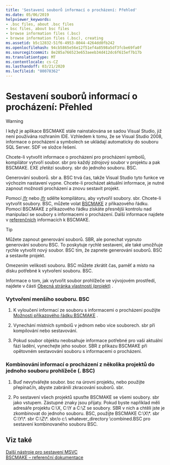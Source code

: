 ```yaml
---
title: 'Sestavení souborů informací o procházení: Přehled'
ms.date: 05/06/2019
helpviewer_keywords:
- .bsc files, about .bsc files
- bsc files, about bsc files
- browse information files (.bsc)
- browse information files (.bsc), creating
ms.assetid: b5c12832-51f6-4953-8044-4264dd0fb242
ms.openlocfilehash: 94cb5865e56e12f51ef4a8598a5df3fcbe69fa0f
ms.sourcegitcommit: 8e285a766523e653aeeb34d412dc6f615ef7b17b
ms.translationtype: MT
ms.contentlocale: cs-CZ
ms.lasthandoff: 03/21/2020
ms.locfileid: "80078362"
---
```

# <a name="building-browse-information-files-overview"></a>Sestavení souborů informací o procházení: Přehled

> [!WARNING]
> I když je aplikace BSCMAKE stále nainstalována se sadou Visual Studio, již není používána rozhraním IDE. Vzhledem k tomu, že se Visual Studio 2008, informace o procházení a symbolech se ukládají automaticky do souboru SQL Server. SDF ve složce řešení.

Chcete-li vytvořit informace o procházení pro procházení symbolů, kompilátor vytvoří soubor. sbr pro každý zdrojový soubor v projektu a pak BSCMAKE. EXE zřetězí soubory. sbr do jednoho souboru. BSC.

Generování souborů. sbr a. BSC trvá čas, takže Visual Studio tyto funkce ve výchozím nastavení vypne. Chcete-li procházet aktuální informace, je nutné zapnout možnosti procházení a znovu sestavit projekt.

Pomocí [/fr](fr-fr-create-dot-sbr-file.md) nebo [/fr](fr-fr-create-dot-sbr-file.md) sdělte kompilátoru, aby vytvořil soubory. sbr. Chcete-li vytvořit soubory. BSC, můžete volat [BSCMAKE](bscmake-command-line.md) z příkazového řádku. Pomocí BSCMAKE z příkazového řádku získáte přesnější kontrolu nad manipulací se soubory s informacemi o procházení. Další informace najdete v [referenčních](bscmake-reference.md) informacích k BSCMAKE.

> [!TIP]
>  Můžete zapnout generování souborů. SBR, ale ponechat vypnuto generování souboru BSC. To poskytuje rychlé sestavení, ale také umožňuje rychle vytvořit nový soubor. BSC tím, že zapnete generování souborů. BSC a sestavíte projekt.

Omezením velikosti souboru. BSC můžete zkrátit čas, paměť a místo na disku potřebné k vytvoření souboru. BSC.

Informace o tom, jak vytvořit soubor prohlížeče ve vývojovém prostředí, najdete v části [Obecná stránka vlastností (projekt)](general-property-page-project.md) .

### <a name="to-create-a-smaller-bsc-file"></a>Vytvoření menšího souboru. BSC

1. K vyloučení informací ze souboru s informacemi o procházení použijte [Možnosti příkazového řádku BSCMAKE](bscmake-options.md) .

1. Vynechání místních symbolů v jednom nebo více souborech. sbr při kompilování nebo sestavování.

1. Pokud soubor objektu neobsahuje informace potřebné pro vaši aktuální fázi ladění, vynechejte jeho soubor. SBR z příkazu BSCMAKE při opětovném sestavování souboru s informacemi o procházení.

### <a name="to-combine-the-browse-information-from-several-projects-into-one-browser-file-bsc"></a>Kombinování informací o procházení z několika projektů do jednoho souboru prohlížeče (. BSC)

1. Buď nevytvářejte soubor. bsc na úrovni projektu, nebo použijte přepínač/n, abyste zabránili zkracování souborů. sbr.

1. Po sestavení všech projektů spusťte BSCMAKE se všemi soubory. sbr jako vstupem. Zástupné znaky jsou přijaty. Pokud byste například měli adresáře projektu C:\X, C:\Y a C:\Z se soubory. SBR v nich a chtěli jste je zkombinovat do jednoho souboru. BSC, použijte BSCMAKE C:\X\\\*. sbr C:\Y\\\*. sbr C:\Z\\\*. sbr/o c:\ whatever_directory \combined.BSC pro sestavení kombinovaného souboru BSC.

## <a name="see-also"></a>Viz také

[Další nástroje pro sestavení MSVC](c-cpp-build-tools.md)<br/>
[BSCMAKE – referenční dokumentace](bscmake-reference.md)
